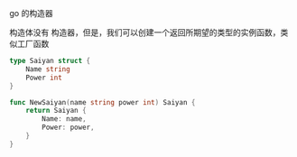 go 的构造器

构造体没有 构造器，但是，我们可以创建一个返回所期望的类型的实例函数，类似工厂函数


```go
type Saiyan struct {
    Name string
    Power int
}

func NewSaiyan(name string power int) Saiyan {
    return Saiyan {
        Name: name,
        Power: power,
    }
}
```
